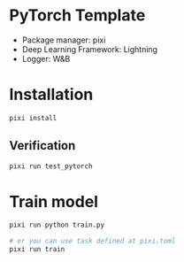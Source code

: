 # PyTorch Template

- Package manager: pixi
- Deep Learning Framework: Lightning
- Logger: W&B

# Installation

```bash
pixi install
```

## Verification

```bash
pixi run test_pytorch
```

# Train model

```bash
pixi run python train.py

# or you can use task defined at pixi.toml
pixi run train
```